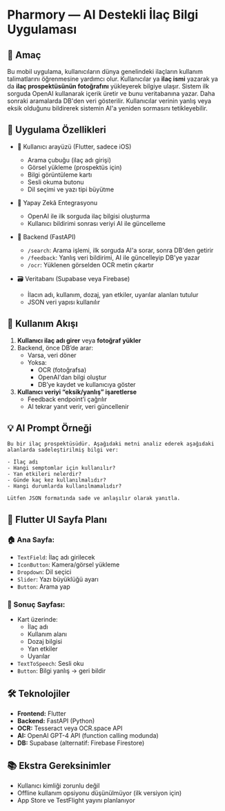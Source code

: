 # Pharmory — AI Destekli İlaç Bilgi Uygulaması

## 🎯 Amaç

Bu mobil uygulama, kullanıcıların dünya genelindeki ilaçların kullanım talimatlarını öğrenmesine yardımcı olur. Kullanıcılar ya **ilaç ismi** yazarak ya da **ilaç prospektüsünün fotoğrafını** yükleyerek bilgiye ulaşır. Sistem ilk sorguda OpenAI kullanarak içerik üretir ve bunu veritabanına yazar. Daha sonraki aramalarda DB'den veri gösterilir. Kullanıcılar verinin yanlış veya eksik olduğunu bildirerek sistemin AI'a yeniden sormasını tetikleyebilir.

## 🧩 Uygulama Özellikleri

- 📌 Kullanıcı arayüzü (Flutter, sadece iOS)
    - Arama çubuğu (ilaç adı girişi)
    - Görsel yükleme (prospektüs için)
    - Bilgi görüntüleme kartı
    - Sesli okuma butonu
    - Dil seçimi ve yazı tipi büyütme

- 🧠 Yapay Zekâ Entegrasyonu
    - OpenAI ile ilk sorguda ilaç bilgisi oluşturma
    - Kullanıcı bildirimi sonrası veriyi AI ile güncelleme

- 🔄 Backend (FastAPI)
    - `/search`: Arama işlemi, ilk sorguda AI'a sorar, sonra DB'den getirir
    - `/feedback`: Yanlış veri bildirimi, AI ile güncelleyip DB'ye yazar
    - `/ocr`: Yüklenen görselden OCR metin çıkartır

- 🗃️ Veritabanı (Supabase veya Firebase)
    - İlacın adı, kullanım, dozaj, yan etkiler, uyarılar alanları tutulur
    - JSON veri yapısı kullanılır

## 🔁 Kullanım Akışı

1. **Kullanıcı ilaç adı girer** veya **fotoğraf yükler**
2. Backend, önce DB’de arar:
    - Varsa, veri döner
    - Yoksa:
        - OCR (fotoğrafsa)
        - OpenAI'dan bilgi oluştur
        - DB’ye kaydet ve kullanıcıya göster
3. **Kullanıcı veriyi “eksik/yanlış” işaretlerse**
    - Feedback endpoint’i çağrılır
    - AI tekrar yanıt verir, veri güncellenir

## 💡 AI Prompt Örneği

```
Bu bir ilaç prospektüsüdür. Aşağıdaki metni analiz ederek aşağıdaki alanlarda sadeleştirilmiş bilgi ver:

- İlaç adı
- Hangi semptomlar için kullanılır?
- Yan etkileri nelerdir?
- Günde kaç kez kullanılmalıdır?
- Hangi durumlarda kullanılmamalıdır?

Lütfen JSON formatında sade ve anlaşılır olarak yanıtla.
```

## 📱 Flutter UI Sayfa Planı

### 🏠 Ana Sayfa:
- `TextField`: İlaç adı girilecek
- `IconButton`: Kamera/görsel yükleme
- `Dropdown`: Dil seçici
- `Slider`: Yazı büyüklüğü ayarı
- `Button`: Arama yap

### 🧾 Sonuç Sayfası:
- Kart üzerinde:
    - İlaç adı
    - Kullanım alanı
    - Dozaj bilgisi
    - Yan etkiler
    - Uyarılar
- `TextToSpeech`: Sesli oku
- `Button`: Bilgi yanlış → geri bildir

## 🛠️ Teknolojiler

- **Frontend:** Flutter
- **Backend:** FastAPI (Python)
- **OCR:** Tesseract veya OCR.space API
- **AI:** OpenAI GPT-4 API (function calling modunda)
- **DB:** Supabase (alternatif: Firebase Firestore)

## 📚 Ekstra Gereksinimler

- Kullanıcı kimliği zorunlu değil
- Offline kullanım opsiyonu düşünülmüyor (ilk versiyon için)
- App Store ve TestFlight yayını planlanıyor
